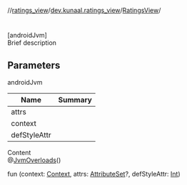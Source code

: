 //[ratings_view](../../index.md)/[dev.kunaal.ratings_view](../index.md)/[RatingsView](index.md)/[<init>](-init-.md)



# <init>  
[androidJvm]  
Brief description  


## Parameters  
  
androidJvm  
  
|  Name|  Summary| 
|---|---|
| attrs| 
| context| 
| defStyleAttr| 
  
  
Content  
@[JvmOverloads](https://kotlinlang.org/api/latest/jvm/stdlib/kotlin.jvm/-jvm-overloads/index.html)()  
  
fun [<init>](-init-.md)(context: [Context](https://developer.android.com/reference/android/content/Context.html), attrs: [AttributeSet](https://developer.android.com/reference/android/util/AttributeSet.html)?, defStyleAttr: [Int](https://kotlinlang.org/api/latest/jvm/stdlib/kotlin/-int/index.html))  



